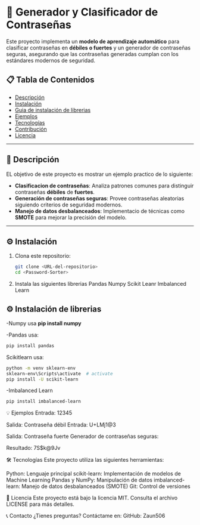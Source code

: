 # 🔐 Generador y Clasificador de Contraseñas

Este proyecto implementa un **modelo de aprendizaje automático** para clasificar contraseñas en **débiles o fuertes** y un generador de contraseñas seguras, asegurando que las contraseñas generadas cumplan con los estándares modernos de seguridad.

## 📋 Tabla de Contenidos
- [Descripción](#-descripción)
- [Instalación](#-instalación)
- [Guia de instalación de librerias](#-instalación-de-librerias)
- [Ejemplos](#-ejemplos)
- [Tecnologías](#-tecnologías)
- [Contribución](#-contribución)
- [Licencia](#-licencia)

---

## 📝 Descripción

 EL objetivo de este proyecto es mostrar un ejemplo practico de lo siguiente:

- **Clasificacion de contraseñas**: Analiza patrones comunes para distinguir contraseñas **débiles** de **fuertes**.
- **Generación de contraseñas seguras**: Provee contraseñas aleatorias siguiendo criterios de seguridad modernos.
- **Manejo de datos desbalanceados**: Implementacio de técnicas como **SMOTE** para mejorar la precisión del modelo.

---

## ⚙️ Instalación

1. Clona este repositorio:
   ```bash
   git clone <URL-del-repositorio>
   cd <Password-Sorter>
2. Instala las siguientes librerias
Pandas
Numpy
Scikit Leanr
Imbalanced Learn

## ⚙️ Instalación de librerias
-Numpy usa **pip install numpy**

-Pandas usa:
```bash
pip install pandas
```
Scikitlearn usa:
```bash
python -m venv sklearn-env
sklearn-env\Scripts\activate  # activate
pip install -U scikit-learn
```
-Imbalanced Learn 
```bash
pip install imbalanced-learn
```
💡 Ejemplos
Entrada: 12345

Salida: Contraseña débil
Entrada: U+LMj1@3

Salida: Contraseña fuerte
Generador de contraseñas seguras:

Resultado: 7S$k@9Jv

🛠️ Tecnologías
Este proyecto utiliza las siguientes herramientas:

Python: Lenguaje principal
scikit-learn: Implementación de modelos de Machine Learning
Pandas y NumPy: Manipulación de datos
imbalanced-learn: Manejo de datos desbalanceados (SMOTE)
Git: Control de versiones

📄 Licencia
Este proyecto está bajo la licencia MIT. Consulta el archivo LICENSE para más detalles.

📞 Contacto
¿Tienes preguntas? Contáctame en:
GitHub: Zaun506
